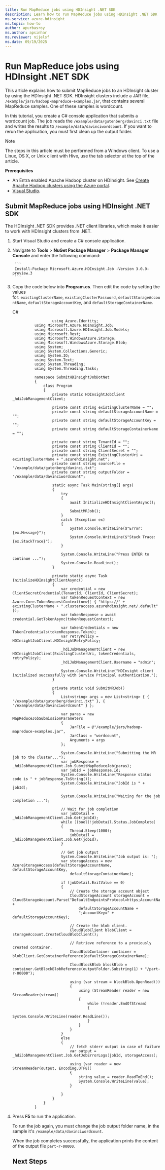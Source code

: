 ```yaml
---
title: Run MapReduce jobs using HDInsight .NET SDK
description: Learn how to run MapReduce jobs using HDInsight .NET SDK
ms.service: azure-hdinsight
ms.topic: how-to
author: apurbasroy
ms.author: apsinhar
ms.reviewer: nijelsf
ms.date: 09/19/2025
---
```


# Run MapReduce jobs using HDInsight .NET SDK

This article explains how to submit MapReduce jobs to an HDInsight cluster by using the HDInsight .NET SDK. HDInsight clusters include a JAR file, `/example/jars/hadoop-mapreduce-examples.jar`, that contains several 
MapReduce samples. One of these samples is wordcount.

In this tutorial, you create a C# console application that submits a wordcount job. The job reads the `/example/data/gutenberg/davinci.txt` file and writes the results to `/example/data/davinciwordcount`. 
If you want to rerun the application, you must first clean up the output folder.

> [!NOTE]
> The steps in this article must be performed from a Windows client. To use a Linux, OS X, or Unix client with Hive, use the tab selector at the top of the article.


**Prerequisites**

- An Entra enabled Apache Hadoop cluster on HDInsight. See [Create Apache Hadoop clusters using the Azure portal](azure/hdinsight/hdinsight-hadoop-create-linux-clusters-portal).
- [Visual Studio](https://visualstudio.microsoft.com/vs/community/).


## **Submit MapReduce jobs using HDInsight .NET SDK**

The HDInsight .NET SDK provides .NET client libraries, which make it easier to work with HDInsight clusters from .NET.

1. Start Visual Studio and create a C# console application.
1. Navigate to **Tools** > **NuGet Package Manager** > **Package Manager Console** and enter the following command:

        ```
        Install-Package Microsoft.Azure.HDInsight.Job -Version 3.0.0-preview.3
        ```

1. Copy the code below into **Program.cs**. Then edit the code by setting the values for: `existingClusterName`, `existingClusterPassword`, `defaultStorageAccountName`, `defaultStorageAccountKey`, and `defaultStorageContainerName`.
    
    C#

      ```
        				using Azure.Identity;
				using Microsoft.Azure.HDInsight.Job;
				using Microsoft.Azure.HDInsight.Job.Models;
				using Microsoft.Rest;
				using Microsoft.WindowsAzure.Storage;
				using Microsoft.WindowsAzure.Storage.Blob;
				using System;
				using System.Collections.Generic;
				using System.IO;
				using System.Text;
				using System.Threading;
				using System.Threading.Tasks;

				namespace SubmitHDInsightJobDotNet
				{
					class Program
					{
						private static HDInsightJobClient _hdiJobManagementClient;

						private const string existingClusterName = "";
						private const string defaultStorageAccountName = "";
						private const string defaultStorageAccountKey = "";
						private const string defaultStorageContainerName = "";

						private const string TenantId = "";
						private const string ClientId = "";
						private const string ClientSecret = "";
						private const string ExistingClusterUri = existingClusterName + ".azurehdinsight.net";
						private const string sourceFile = "/example/data/gutenberg/davinci.txt";
						private const string outputFolder = "/example/data/davinciwordcount";

						static async Task Main(string[] args)
						{
							try
							{
								await InitializeHDInsightClientAsync();

								SubmitMRJob();
							}
							catch (Exception ex)
							{
								System.Console.WriteLine($"Error: {ex.Message}");
								System.Console.WriteLine($"Stack Trace: {ex.StackTrace}");
							}

							System.Console.WriteLine("Press ENTER to continue ...");
							System.Console.ReadLine();
						}

						private static async Task InitializeHDInsightClientAsync()
						{
							var credential = new ClientSecretCredential(TenantId, ClientId, ClientSecret);
							var tokenRequestContext = new Azure.Core.TokenRequestContext(new[] { "https://" + existingClusterName + ".clusteraccess.azurehdinsight.net/.default" });
							var tokenResponse = await credential.GetTokenAsync(tokenRequestContext);

							var tokenCredentials = new TokenCredentials(tokenResponse.Token);
							var retryPolicy = HDInsightJobClient.HDInsightRetryPolicy;

							_hdiJobManagementClient = new HDInsightJobClient(ExistingClusterUri, tokenCredentials, retryPolicy);
							_hdiJobManagementClient.Username = "admin";

							System.Console.WriteLine("HDInsight client initialized successfully with Service Principal authentication.");
						}

						private static void SubmitMRJob()
						{
							List<string> args = new List<string> { { "/example/data/gutenberg/davinci.txt" }, { "/example/data/davinciwordcount" } };

							var paras = new MapReduceJobSubmissionParameters
							{
								JarFile = @"/example/jars/hadoop-mapreduce-examples.jar",
								JarClass = "wordcount",
								Arguments = args
							};

							System.Console.WriteLine("Submitting the MR job to the cluster...");
							var jobResponse = _hdiJobManagementClient.Job.SubmitMapReduceJob(paras);
							var jobId = jobResponse.Id;
							System.Console.WriteLine("Response status code is " + jobResponse.ToString());
							System.Console.WriteLine("JobId is " + jobId);

							System.Console.WriteLine("Waiting for the job completion ...");

							// Wait for job completion
							var jobDetail = _hdiJobManagementClient.Job.Get(jobId);
							while ((bool)!jobDetail.Status.JobComplete)
							{
								Thread.Sleep(1000);
								jobDetail = _hdiJobManagementClient.Job.Get(jobId);
							}

							// Get job output
							System.Console.WriteLine("Job output is: ");
							var storageAccess = new AzureStorageAccess(defaultStorageAccountName, defaultStorageAccountKey,
								defaultStorageContainerName);

							if (jobDetail.ExitValue == 0)
							{
								// Create the storage account object
								CloudStorageAccount storageAccount = CloudStorageAccount.Parse("DefaultEndpointsProtocol=https;AccountName=" +
									defaultStorageAccountName +
									";AccountKey=" + defaultStorageAccountKey);

								// Create the blob client.
								CloudBlobClient blobClient = storageAccount.CreateCloudBlobClient();

								// Retrieve reference to a previously created container.
								CloudBlobContainer container = blobClient.GetContainerReference(defaultStorageContainerName);

								CloudBlockBlob blockBlob = container.GetBlockBlobReference(outputFolder.Substring(1) + "/part-r-00000");

								using (var stream = blockBlob.OpenRead())
								{
									using (StreamReader reader = new StreamReader(stream))
									{
										while (!reader.EndOfStream)
										{
											System.Console.WriteLine(reader.ReadLine());
										}
									}
								}
							}
							else
							{
								// fetch stderr output in case of failure
								var output = _hdiJobManagementClient.Job.GetJobErrorLogs(jobId, storageAccess);

								using (var reader = new StreamReader(output, Encoding.UTF8))
								{
									string value = reader.ReadToEnd();
									System.Console.WriteLine(value);
								}

							}
						}
					}
				}
   ```
1. Press **F5** to run the application.

   To run the job again, you must change the job output folder name, in the sample it's `/example/data/davinciwordcount`.

   When the job completes successfully, the application prints the content of the output file `part-r-00000`.

   ## Next Steps
     
